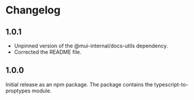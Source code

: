 # Changelog

## 1.0.1

- Unpinned version of the @mui-internal/docs-utils dependency.
- Corrected the README file.

## 1.0.0

Initial release as an npm package.
The package contains the typescript-to-proptypes module.
